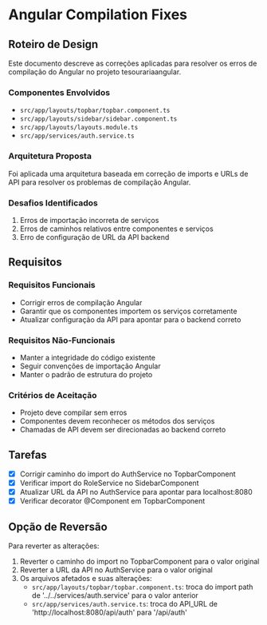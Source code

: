 # Angular Compilation Fixes

## Roteiro de Design

Este documento descreve as correções aplicadas para resolver os erros de compilação do Angular no projeto tesourariaangular.

### Componentes Envolvidos
- `src/app/layouts/topbar/topbar.component.ts`
- `src/app/layouts/sidebar/sidebar.component.ts`
- `src/app/layouts/layouts.module.ts`
- `src/app/services/auth.service.ts`

### Arquitetura Proposta
Foi aplicada uma arquitetura baseada em correção de imports e URLs de API para resolver os problemas de compilação Angular.

### Desafios Identificados
1. Erros de importação incorreta de serviços
2. Erros de caminhos relativos entre componentes e serviços
3. Erro de configuração de URL da API backend

## Requisitos

### Requisitos Funcionais
- Corrigir erros de compilação Angular
- Garantir que os componentes importem os serviços corretamente
- Atualizar configuração da API para apontar para o backend correto

### Requisitos Não-Funcionais
- Manter a integridade do código existente
- Seguir convenções de importação Angular
- Manter o padrão de estrutura do projeto

### Critérios de Aceitação
- Projeto deve compilar sem erros
- Componentes devem reconhecer os métodos dos serviços
- Chamadas de API devem ser direcionadas ao backend correto

## Tarefas

- [x] Corrigir caminho do import do AuthService no TopbarComponent
- [x] Verificar import do RoleService no SidebarComponent
- [x] Atualizar URL da API no AuthService para apontar para localhost:8080
- [x] Verificar decorator @Component em TopbarComponent

## Opção de Reversão

Para reverter as alterações:

1. Reverter o caminho do import no TopbarComponent para o valor original
2. Reverter a URL da API no AuthService para o valor original
3. Os arquivos afetados e suas alterações:
   - `src/app/layouts/topbar/topbar.component.ts`: troca do import path de '../../services/auth.service' para o valor anterior
   - `src/app/services/auth.service.ts`: troca do API_URL de 'http://localhost:8080/api/auth' para '/api/auth'